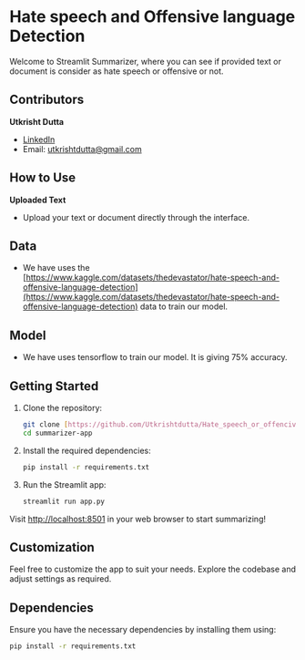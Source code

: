 # Hate speech and Offensive language Detection

Welcome to Streamlit Summarizer, where you can see if provided text or document is consider as hate speech or offensive or not.

## Contributors

**Utkrisht Dutta**
   - [LinkedIn](https://www.linkedin.com/in/utkrisht-dutta-4b4bb5241/)
   - Email: [utkrishtdutta@gmail.com](utkrishtdutta@gmail.com)

## How to Use

**Uploaded Text**
  - Upload your text or document directly through the interface.

## Data 
  - We have uses the [https://www.kaggle.com/datasets/thedevastator/hate-speech-and-offensive-language-detection](https://www.kaggle.com/datasets/thedevastator/hate-speech-and-offensive-language-detection) data to train our model.
    
## Model
  - We have uses tensorflow to train our model. It is giving 75% accuracy.

## Getting Started

1. Clone the repository:

    ```bash
    git clone [https://github.com/Utkrishtdutta/Hate_speech_or_offencive_language.git](https://github.com/Utkrishtdutta/Hate_speech_or_offencive_language.git)
    cd summarizer-app
    ```

2. Install the required dependencies:

    ```bash
    pip install -r requirements.txt
    ```

3. Run the Streamlit app:

    ```bash
    streamlit run app.py
    ```

Visit [http://localhost:8501](http://localhost:8501) in your web browser to start summarizing!

## Customization

Feel free to customize the app to suit your needs. Explore the codebase and adjust settings as required.

## Dependencies

Ensure you have the necessary dependencies by installing them using:

```bash
pip install -r requirements.txt
